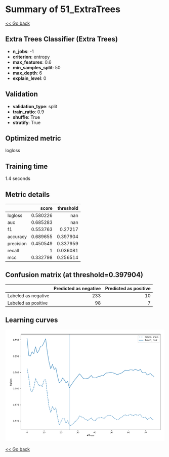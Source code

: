 # Summary of 51_ExtraTrees

[<< Go back](../README.md)


## Extra Trees Classifier (Extra Trees)
- **n_jobs**: -1
- **criterion**: entropy
- **max_features**: 0.6
- **min_samples_split**: 50
- **max_depth**: 6
- **explain_level**: 0

## Validation
 - **validation_type**: split
 - **train_ratio**: 0.9
 - **shuffle**: True
 - **stratify**: True

## Optimized metric
logloss

## Training time

1.4 seconds

## Metric details
|           |    score |   threshold |
|:----------|---------:|------------:|
| logloss   | 0.580226 |  nan        |
| auc       | 0.685283 |  nan        |
| f1        | 0.553763 |    0.27217  |
| accuracy  | 0.689655 |    0.397904 |
| precision | 0.450549 |    0.337959 |
| recall    | 1        |    0.036081 |
| mcc       | 0.332798 |    0.256514 |


## Confusion matrix (at threshold=0.397904)
|                     |   Predicted as negative |   Predicted as positive |
|:--------------------|------------------------:|------------------------:|
| Labeled as negative |                     233 |                      10 |
| Labeled as positive |                      98 |                       7 |

## Learning curves
![Learning curves](learning_curves.png)

[<< Go back](../README.md)
